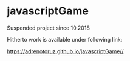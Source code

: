 # javascriptGame

Suspended project since 10.2018

Hitherto work is available under following link:

https://adrenotoruz.github.io/javascriptGame//

